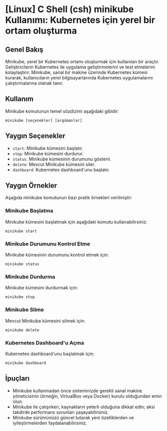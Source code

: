 # [Linux] C Shell (csh) minikube Kullanımı: Kubernetes için yerel bir ortam oluşturma

## Genel Bakış
Minikube, yerel bir Kubernetes ortamı oluşturmak için kullanılan bir araçtır. Geliştiricilerin Kubernetes ile uygulama geliştirmelerini ve test etmelerini kolaylaştırır. Minikube, sanal bir makine üzerinde Kubernetes kümesi kurarak, kullanıcıların yerel bilgisayarlarında Kubernetes uygulamalarını çalıştırmalarına olanak tanır.

## Kullanım
Minikube komutunun temel sözdizimi aşağıdaki gibidir:

```shell
minikube [seçenekler] [argümanlar]
```

## Yaygın Seçenekler
- `start`: Minikube kümesini başlatır.
- `stop`: Minikube kümesini durdurur.
- `status`: Minikube kümesinin durumunu gösterir.
- `delete`: Mevcut Minikube kümesini siler.
- `dashboard`: Kubernetes dashboard'unu başlatır.

## Yaygın Örnekler
Aşağıda minikube komutunun bazı pratik örnekleri verilmiştir:

### Minikube Başlatma
Minikube kümesini başlatmak için aşağıdaki komutu kullanabilirsiniz:

```shell
minikube start
```

### Minikube Durumunu Kontrol Etme
Minikube kümesinin durumunu kontrol etmek için:

```shell
minikube status
```

### Minikube Durdurma
Minikube kümesini durdurmak için:

```shell
minikube stop
```

### Minikube Silme
Mevcut Minikube kümesini silmek için:

```shell
minikube delete
```

### Kubernetes Dashboard'u Açma
Kubernetes dashboard'unu başlatmak için:

```shell
minikube dashboard
```

## İpuçları
- Minikube kullanmadan önce sisteminizde gerekli sanal makine yöneticisinin (örneğin, VirtualBox veya Docker) kurulu olduğundan emin olun.
- Minikube ile çalışırken, kaynakların yeterli olduğuna dikkat edin; aksi takdirde performans sorunları yaşayabilirsiniz.
- Minikube sürümünüzü güncel tutarak yeni özelliklerden ve iyileştirmelerden faydalanabilirsiniz.